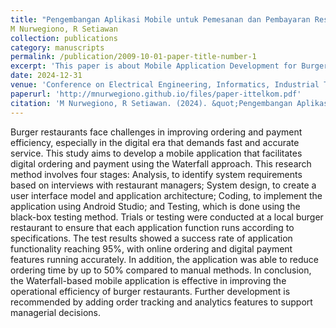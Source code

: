```yaml
---
title: "Pengembangan Aplikasi Mobile untuk Pemesanan dan Pembayaran Restoran Burger dengan Pendekatan Waterfall"
M Nurwegiono, R Setiawan
collection: publications
category: manuscripts
permalink: /publication/2009-10-01-paper-title-number-1
excerpt: 'This paper is about Mobile Application Development for Burger Restaurant Ordering and Payment with Waterfall Approach.'
date: 2024-12-31
venue: 'Conference on Electrical Engineering, Informatics, Industrial Technology, and Creative Media 2024'
paperurl: 'http://mnurwegiono.github.io/files/paper-ittelkom.pdf'
citation: 'M Nurwegiono, R Setiawan. (2024). &quot;Pengembangan Aplikasi Mobile untuk Pemesanan dan Pembayaran Restoran Burger dengan Pendekatan Waterfall.&quot; <i>Journal 1</i>. 1(1).'
---
```


Burger restaurants face challenges in improving ordering and payment efficiency, especially in the digital era that demands fast and accurate service. This study aims to develop a mobile application that facilitates digital ordering and payment using the Waterfall approach. This research method involves four stages: Analysis, to identify system requirements based on interviews with restaurant managers; System design, to create a user interface model and application architecture; Coding, to implement the application using Android Studio; and Testing, which is done using the black-box testing method. Trials or testing were conducted at a local burger restaurant to ensure that each application function runs according to specifications. The test results showed a success rate of application functionality reaching 95%, with online ordering and digital payment features running accurately. In addition, the application was able to reduce ordering time by up to 50% compared to manual methods. In conclusion, the Waterfall-based mobile application is effective in improving the operational efficiency of burger restaurants. Further development is recommended by adding order tracking and analytics features to support managerial decisions.